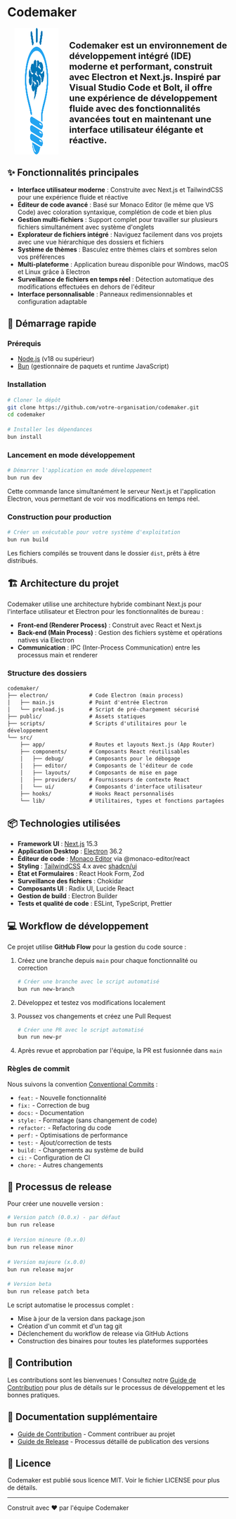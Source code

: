 # Codemaker

<div style="display: flex;">
    <img src="public/logo.svg" style="margin-left: 1rem; margin-right: 1.5rem; width: 20%" />
    <h3 style="font-size: 1.25rem;">
    Codemaker est un environnement de développement intégré (IDE) moderne et performant, construit avec Electron et Next.js. Inspiré par Visual Studio Code et Bolt, il offre une expérience de développement fluide avec des fonctionnalités avancées tout en maintenant une interface utilisateur élégante et réactive.</h3>
</div>

## ✨ Fonctionnalités principales

- **Interface utilisateur moderne** : Construite avec Next.js et TailwindCSS pour une expérience fluide et réactive
- **Éditeur de code avancé** : Basé sur Monaco Editor (le même que VS Code) avec coloration syntaxique, complétion de code et bien plus
- **Gestion multi-fichiers** : Support complet pour travailler sur plusieurs fichiers simultanément avec système d'onglets
- **Explorateur de fichiers intégré** : Naviguez facilement dans vos projets avec une vue hiérarchique des dossiers et fichiers
- **Système de thèmes** : Basculez entre thèmes clairs et sombres selon vos préférences
- **Multi-plateforme** : Application bureau disponible pour Windows, macOS et Linux grâce à Electron
- **Surveillance de fichiers en temps réel** : Détection automatique des modifications effectuées en dehors de l'éditeur
- **Interface personnalisable** : Panneaux redimensionnables et configuration adaptable

## 🚀 Démarrage rapide

### Prérequis

- [Node.js](https://nodejs.org/) (v18 ou supérieur)
- [Bun](https://bun.sh/) (gestionnaire de paquets et runtime JavaScript)

### Installation

```bash
# Cloner le dépôt
git clone https://github.com/votre-organisation/codemaker.git
cd codemaker

# Installer les dépendances
bun install
```

### Lancement en mode développement

```bash
# Démarrer l'application en mode développement
bun run dev
```

Cette commande lance simultanément le serveur Next.js et l'application Electron, vous permettant de voir vos modifications en temps réel.

### Construction pour production

```bash
# Créer un exécutable pour votre système d'exploitation
bun run build
```

Les fichiers compilés se trouvent dans le dossier `dist`, prêts à être distribués.

## 🏗️ Architecture du projet

Codemaker utilise une architecture hybride combinant Next.js pour l'interface utilisateur et Electron pour les fonctionnalités de bureau :

- **Front-end (Renderer Process)** : Construit avec React et Next.js
- **Back-end (Main Process)** : Gestion des fichiers système et opérations natives via Electron
- **Communication** : IPC (Inter-Process Communication) entre les processus main et renderer

### Structure des dossiers

```
codemaker/
├── electron/             # Code Electron (main process)
│   ├── main.js           # Point d'entrée Electron
│   └── preload.js        # Script de pré-chargement sécurisé
├── public/               # Assets statiques
├── scripts/              # Scripts d'utilitaires pour le développement
└── src/
    ├── app/              # Routes et layouts Next.js (App Router)
    ├── components/       # Composants React réutilisables
    │   ├── debug/        # Composants pour le débogage
    │   ├── editor/       # Composants de l'éditeur de code
    │   ├── layouts/      # Composants de mise en page
    │   ├── providers/    # Fournisseurs de contexte React
    │   └── ui/           # Composants d'interface utilisateur
    ├── hooks/            # Hooks React personnalisés
    └── lib/              # Utilitaires, types et fonctions partagées
```

## 📦 Technologies utilisées

- **Framework UI** : [Next.js](https://nextjs.org/) 15.3
- **Application Desktop** : [Electron](https://www.electronjs.org/) 36.2
- **Éditeur de code** : [Monaco Editor](https://microsoft.github.io/monaco-editor/) via @monaco-editor/react
- **Styling** : [TailwindCSS](https://tailwindcss.com/) 4.x avec [shadcn/ui](https://ui.shadcn.com/)
- **État et Formulaires** : React Hook Form, Zod
- **Surveillance des fichiers** : Chokidar
- **Composants UI** : Radix UI, Lucide React
- **Gestion de build** : Electron Builder
- **Tests et qualité de code** : ESLint, TypeScript, Prettier

## 💻 Workflow de développement

Ce projet utilise **GitHub Flow** pour la gestion du code source :

1. Créez une branche depuis `main` pour chaque fonctionnalité ou correction

    ```bash
    # Créer une branche avec le script automatisé
    bun run new-branch
    ```

2. Développez et testez vos modifications localement

3. Poussez vos changements et créez une Pull Request

    ```bash
    # Créer une PR avec le script automatisé
    bun run new-pr
    ```

4. Après revue et approbation par l'équipe, la PR est fusionnée dans `main`

### Règles de commit

Nous suivons la convention [Conventional Commits](https://www.conventionalcommits.org/) :

- `feat:` - Nouvelle fonctionnalité
- `fix:` - Correction de bug
- `docs:` - Documentation
- `style:` - Formatage (sans changement de code)
- `refactor:` - Refactoring du code
- `perf:` - Optimisations de performance
- `test:` - Ajout/correction de tests
- `build:` - Changements au système de build
- `ci:` - Configuration de CI
- `chore:` - Autres changements

## 🚢 Processus de release

Pour créer une nouvelle version :

```bash
# Version patch (0.0.x) - par défaut
bun run release

# Version mineure (0.x.0)
bun run release minor

# Version majeure (x.0.0)
bun run release major

# Version beta
bun run release patch beta
```

Le script automatise le processus complet :

- Mise à jour de la version dans package.json
- Création d'un commit et d'un tag git
- Déclenchement du workflow de release via GitHub Actions
- Construction des binaires pour toutes les plateformes supportées

## 🤝 Contribution

Les contributions sont les bienvenues ! Consultez notre [Guide de Contribution](./CONTRIBUTING.md) pour plus de détails sur le processus de développement et les bonnes pratiques.

## 📄 Documentation supplémentaire

- [Guide de Contribution](./CONTRIBUTING.md) - Comment contribuer au projet
- [Guide de Release](./RELEASING.md) - Processus détaillé de publication des versions

## 📝 Licence

Codemaker est publié sous licence MIT. Voir le fichier LICENSE pour plus de détails.

---

Construit avec ❤️ par l'équipe Codemaker
